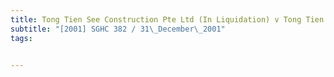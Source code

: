 ```yaml
---
title: Tong Tien See Construction Pte Ltd (In Liquidation) v Tong Tien See and Others 
subtitle: "[2001] SGHC 382 / 31\_December\_2001"
tags:


---
```


